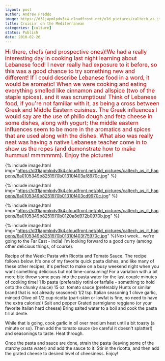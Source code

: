 ```yaml
---
layout: post
author: Andrew Freddo
image: https://d31japmlpdv3k4.cloudfront.net/old_pictures/caltech_as_it_happens/6a0105349b8251970b01310f403a36970c.jpg
title: Cruisin' on the Mediterranean
categories: [culture]
status: Publish
date: 2010-02-26
---
```


<span style="color: #c00000; font-size: 18px;">Hi there, chefs (and prospective ones)!We had a really interesting day in cooking last night learning about Lebanese food! I never really had exposure to it before, so this was a good chance to try something new and different! If I could describe Lebanese food in a word, it would be aromatic! When we were cooking and eating everything smelled like cinnamon and allspice (two of the staple spices), and it was scrumptious!
Think of Lebanese food, if you're not familiar with it, as being a cross between Greek and Middle Eastern cuisines. The Greek influences I would say are the use of phillo dough and feta cheese in some dishes, along with yogurt; the middle eastern influences seem to be more in the aromatics and spices that are used along with the dishes. What also was really neat was having a native Lebanese teacher come in to show us the ropes (and demonstrate how to make hummus! mmmmmm). Enjoy the pictures!


{% include image.html img="https://d31japmlpdv3k4.cloudfront.net/old_pictures/caltech_as_it_happens/6a0105349b8251970b01310f403af8970c.jpg" %}

{% include image.html img="https://d31japmlpdv3k4.cloudfront.net/old_pictures/caltech_as_it_happens/6a0105349b8251970b01310f403cd9970c.jpg" %}

{% include image.html img="https://d31japmlpdv3k4.cloudfront.net/old_pictures/caltech_as_it_happens/6a0105349b8251970b0120a8d972b0970b.jpg" %}

{% include image.html img="https://d31japmlpdv3k4.cloudfront.net/old_pictures/caltech_as_it_happens/6a0105349b8251970b01310f403f75970c.jpg" %}Next week... we're going to the Far East - India! I'm looking forward to a good curry (among other delicious things, of course).

Recipe of the Week: Pasta with Ricotta and Tomato Sauce. The recipe follows below. It's one of my favorite quick pasta dishes, and like many of these other recipes, it's perfect to make on a busy weekend night when you want something delicious but not time-consuming! For a variation with a bit more bite throw some peas into the pasta water for the last couple minutes of cooking time!
1 lb pasta (preferably rotini or farfalle - something to hold onto the chunky sauce)
15 oz. tomato sauce (preferably Hunts or similar brand that is not already seasoned)
1/2 tsp. Italian seasoning
1 clove garlic, minced
Olive oil
1/2 cup ricotta (part-skim or lowfat is fine, no need to have the extra calories!)
Salt and pepper
Grated parmigiano reggiano (or your favorite Italian hard cheese)
Bring salted water to a boil and cook the pasta till al dente.

While that is going, cook garlic in oil over medium heat until a bit toasty (a minute or so). Then add the tomato sauce (be careful it doesn't splatter!) and seasonings to taste. Heat through.

Once the pasta and sauce are done, strain the pasta (leaving some of the starchy pasta water) and add the sauce to it. Stir in the ricotta, and then add the grated cheese to desired level of cheesiness. Enjoy!
